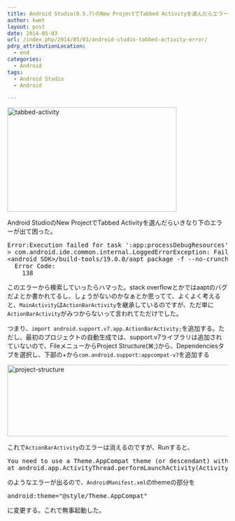 ```yaml
---
title: Android Studio(0.5.7)のNew ProjectでTabbed Activityを選んだらエラーになる
author: kwmt
layout: post
date: 2014-05-03
url: /index.php/2014/05/03/android-studio-tabbed-activity-error/
pdrp_attributionLocation:
  - end
categories:
  - Android
tags:
  - Android Studio
  - Android

---
```

<img src="http://kwmt27.net/images/2014/05/tabbed-activity.png" alt="tabbed-activity" width="387" height="239" class="aligncenter size-full wp-image-1419" />
  
Android StudioのNew ProjectでTabbed Activityを選んだらいきなり下のエラーが出て困った。 

<pre class="go">Error:Execution failed for task ':app:processDebugResources'.
> com.android.ide.common.internal.LoggedErrorException: Failed to run command:
&lt;android SDK&gt;/build-tools/19.0.0/aapt package -f --no-crunch -I &lt;android SDK&gt;/platforms/android-19/android.jar -M &lt;my project&gt;/app/build/manifests/debug/AndroidManifest.xml -S &lt;my project&gt;/app/build/res/all/debug -A &lt;my project&gt;/app/build/assets/debug -m -J &lt;my project&gt;/app/build/source/r/debug -F &lt;my project&gt;/app/build/libs/app-debug.ap_ --debug-mode --custom-package &lt;my package>
  Error Code:
    138
</pre>

このエラーから検索していったらハマった。stack overflowとかではaaptのバグだよとか書かれてるし、しょうがないのかなぁとか思ってて、よくよく考えると、`MainActivity`は`ActionBarActivity`を継承しているのですが、ただ単に`ActionBarActivity`がみつからないって言われてただけでした。

つまり、`import android.support.v7.app.ActionBarActivity;`を追加する。ただし、最初のプロジェクトの自動生成では、support.v7ライブラリは追加されていないので、FileメニューからProject Structure(⌘;)から、Dependenciesタブを選択し、下部の+から`com.android.support:appcompat-v7`を追加する

<img src="http://kwmt27.net/images/2014/05/project-structure-600x164.png" alt="project-structure" width="600" height="164" class="aligncenter size-thumbnail wp-image-1418" />

これで`ActionBarActivity`のエラーは消えるのですが、Runすると、

<pre class="go">You need to use a Theme.AppCompat theme (or descendant) with this activity.
at android.app.ActivityThread.performLaunchActivity(ActivityThread.java:2295)
</pre>

のようなエラーが出るので、`AndroidManifest.xml`のthemeの部分を

<pre class="go">android:theme="@style/Theme.AppCompat"
</pre>

に変更する。これで無事起動した。